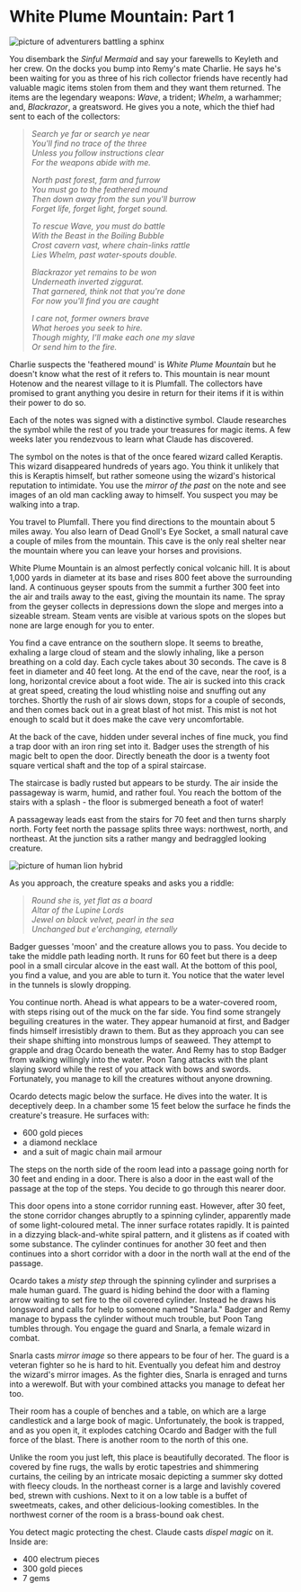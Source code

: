 # White Plume Mountain: Part 1

![picture of adventurers battling a sphinx](https://media-waterdeep.cursecdn.com/attachments/2/127/totyp-04-book.jpg "White Plume Mountain")

You disembark the _Sinful Mermaid_ and say your farewells to Keyleth and her crew. On the docks you bump into Remy's mate Charlie. He says he's been waiting for you as three of his rich collector friends have recently had valuable magic items stolen from them and they want them returned. The items are the legendary weapons: _Wave_, a trident; _Whelm_, a warhammer; and, _Blackrazor_, a greatsword. He gives you a note, which the thief had sent to each of the collectors:

> _Search ye far or search ye near_  
> _You'll find no trace of the three_  
> _Unless you follow instructions clear_  
> _For the weapons abide with me._  
>  
> _North past forest, farm and furrow_  
> _You must go to the feathered mound_  
> _Then down away from the sun you'll burrow_  
> _Forget life, forget light, forget sound._  
>  
> _To rescue Wave, you must do battle_  
> _With the Beast in the Boiling Bubble_  
> _Crost cavern vast, where chain-links rattle_  
> _Lies Whelm, past water-spouts double._  
>  
> _Blackrazor yet remains to be won_  
> _Underneath inverted ziggurat._  
> _That garnered, think not that you're done_  
> _For now you'll find you are caught_  
>  
> _I care not, former owners brave_  
> _What heroes you seek to hire._  
> _Though mighty, I'll make each one my slave_  
> _Or send him to the fire._  

Charlie suspects the 'feathered mound' is _White Plume Mountain_ but he doesn't know what the rest of it refers to. This mountain is near mount Hotenow and the nearest village to it is Plumfall. The collectors have promised to grant anything you desire in return for their items if it is within their power to do so.

Each of the notes was signed with a distinctive symbol. Claude researches the symbol while the rest of you trade your treasures for magic items. A few weeks later you rendezvous to learn what Claude has discovered.

The symbol on the notes is that of the once feared wizard called Keraptis. This wizard disappeared hundreds of years ago. You think it unlikely that this is Keraptis himself, but rather someone using the wizard's historical reputation to intimidate. You use the _mirror of the past_ on the note and see images of an old man cackling away to himself. You suspect you may be walking into a trap.

You travel to Plumfall. There you find directions to the mountain about 5 miles away. You also learn of Dead Gnoll's Eye Socket, a small natural cave a couple of miles from the mountain. This cave is the only real shelter near the mountain where you can leave your horses and provisions.

White Plume Mountain is an almost perfectly conical volcanic hill. It is about 1,000 yards in diameter at its base and rises 800 feet above the surrounding land. A continuous geyser spouts from the summit a further 300 feet into the air and trails away to the east, giving the mountain its name. The spray from the geyser collects in depressions down the slope and merges into a sizeable stream. Steam vents are visible at various spots on the slopes but none are large enough for you to enter.

You find a cave entrance on the southern slope. It seems to breathe, exhaling a large cloud of steam and the slowly inhaling, like a person breathing on a cold day. Each cycle takes about 30 seconds. The cave is 8 feet in diameter and 40 feet long. At the end of the cave, near the roof, is a long, horizontal crevice about a foot wide. The air is sucked into this crack at great speed, creating the loud whistling noise and snuffing out any torches. Shortly the rush of air slows down, stops for a couple of seconds, and then comes back out in a great blast of hot mist. This mist is not hot enough to scald but it does make the cave very uncomfortable.

At the back of the cave, hidden under several inches of fine muck, you find a trap door with an iron ring set into it. Badger uses the strength of his magic belt to open the door. Directly beneath the door is a twenty foot square vertical shaft and the top of a spiral staircase.

The staircase is badly rusted but appears to be sturdy. The air inside the passageway is warm, humid, and rather foul. You reach the bottom of the stairs with a splash - the floor is submerged beneath a foot of water!

A passageway leads east from the stairs for 70 feet and then turns sharply north. Forty feet north the passage splits three ways: northwest, north, and northeast. At the junction sits a rather mangy and bedraggled looking creature.

![picture of human lion hybrid](https://media-waterdeep.cursecdn.com/avatars/thumbnails/0/383/330/315/636252780786457550.jpeg "the creature")

As you approach, the creature speaks and asks you a riddle:

> _Round she is, yet flat as a board_  
> _Altar of the Lupine Lords_  
> _Jewel on black velvet, pearl in the sea_  
> _Unchanged but e'erchanging, eternally_  

Badger guesses 'moon' and the creature allows you to pass. You decide to take the middle path leading north. It runs for 60 feet but there is a deep pool in a small circular alcove in the east wall. At the bottom of this pool, you find a value, and you are able to turn it. You notice that the water level in the tunnels is slowly dropping.

You continue north. Ahead is what appears to be a water-covered room, with steps rising out of the muck on the far side. You find some strangely beguiling creatures in the water. They appear humanoid at first, and Badger finds himself irresistibly drawn to them. But as they approach you can see their shape shifting into monstrous lumps of seaweed. They attempt to grapple and drag Ocardo beneath the water. And Remy has to stop Badger from walking willingly into the water. Poon Tang attacks with the plant slaying sword while the rest of you attack with bows and swords. Fortunately, you manage to kill the creatures without anyone drowning.

Ocardo detects magic below the surface. He dives into the water. It is deceptively deep. In a chamber some 15 feet below the surface he finds the creature's treasure. He surfaces with:

- 600 gold pieces
- a diamond necklace
- and a suit of magic chain mail armour

The steps on the north side of the room lead into a passage going north for 30 feet and ending in a door. There is also a door in the east wall of the passage at the top of the steps. You decide to go through this nearer door.

This door opens into a stone corridor running east. However, after 30 feet, the stone corridor changes abruptly to a spinning cylinder, apparently made of some light-coloured metal. The inner surface rotates rapidly. It is painted in a dizzying black-and-white spiral pattern, and it glistens as if coated with some substance. The cylinder continues for another 30 feet and then continues into a short corridor with a door in the north wall at the end of the passage.

Ocardo takes a _misty step_ through the spinning cylinder and surprises a male human guard. The guard is hiding behind the door with a flaming arrow waiting to set fire to the oil covered cylinder. Instead he draws his longsword and calls for help to someone named "Snarla." Badger and Remy manage to bypass the cylinder without much trouble, but Poon Tang tumbles through. You engage the guard and Snarla, a female wizard in combat.

Snarla casts _mirror image_ so there appears to be four of her. The guard is a veteran fighter so he is hard to hit. Eventually you defeat him and destroy the wizard's mirror images. As the fighter dies, Snarla is enraged and turns into a werewolf. But with your combined attacks you manage to defeat her too.

Their room has a couple of benches and a table, on which are a large candlestick and a large book of magic. Unfortunately, the book is trapped, and as you open it, it explodes catching Ocardo and Badger with the full force of the blast. There is another room to the north of this one.

Unlike the room you just left, this place is beautifully decorated. The floor is covered by fine rugs, the walls by erotic tapestries and shimmering curtains, the ceiling by an intricate mosaic depicting a summer sky dotted with fleecy clouds. In the northeast corner is a large and lavishly covered bed, strewn with cushions. Next to it on a low table is a buffet of sweetmeats, cakes, and other delicious-looking comestibles. In the northwest corner of the room is a brass-bound oak chest.

You detect magic protecting the chest. Claude casts _dispel magic_ on it. Inside are:

- 400 electrum pieces
- 300 gold pieces
- 7 gems
